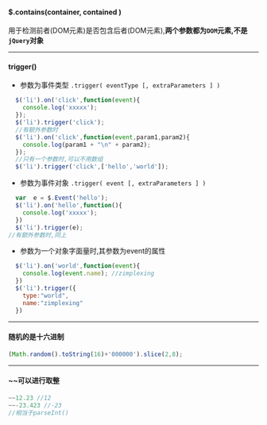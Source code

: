 #### $.contains(container, contained )
用于检测前者(DOM元素)是否包含后者(DOM元素),**两个参数都为`DOM`元素,不是`jQuery`对象**
***
#### trigger()
- 参数为事件类型 `.trigger( eventType [, extraParameters ] )`
```javascript
  $('li').on('click',function(event){
    console.log('xxxxx');
  });
  $('li').trigger('click');
  //有额外参数时
  $('li').on('click',function(event,param1,param2){
    console.log(param1 + "\n" + param2);
  });
  //只有一个参数时,可以不用数组
  $('li').trigger('click',['hello','world']);
```
- 参数为事件对象 `.trigger( event [, extraParameters ] )`
```javascript
  var  e = $.Event('hello');
  $('li').on('hello',function(){
    console.log('xxxxx');
  })
  $('li').trigger(e);
//有额外参数时,同上
```
- 参数为一个对象字面量时,其参数为event的属性
```javascript
  $('li').on('world',function(event){
    console.log(event.name); //zimplexing
  })
  $('li').trigger({
    type:"world",
    name:"zimplexing"
  })
```
***
#### 随机的是十六进制
```javascript
(Math.random().toString(16)+'000000').slice(2,8);
```
***
#### ~~可以进行取整
```javascript
~~12.23 //12
~~-23.423 //-23
//相当于parseInt()
```
